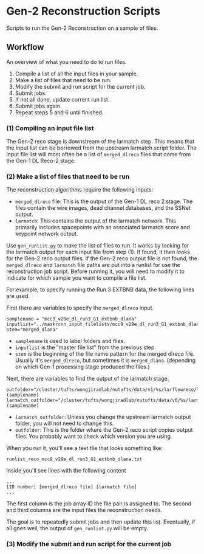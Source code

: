# Gen-2 Reconstruction Scripts

Scripts to run the Gen-2 Reconstruction on a sample of files.

## Workflow

An overview of what you need to do to run files.

1. Compile a list of all the input files in your sample.
2. Make a list of files that need to be run.
3. Modify the submit and run script for the current job.
4. Submit jobs.
5. If not all done, update current run list.
6. Submit jobs again.
7. Repeat steps 5 and 6 until finished.

### (1) Compiling an input file list

The Gen-2 reco stage is downstream of the larmatch step.
This means that the input list can be borrowed from the upstream larmatch script folder.
The input file list will most often be a list of `merged_dlreco` files that come
from the Gen-1 DL Reco-2 stage.

### (2) Make a list of files that need to be run

The reconstruction algorithms require the following inputs:

* `merged_dlreco` file: This is the output of the Gen-1 DL reco 2 stage.
  The files contain the wire images, dead channel databases, and the SSNet output.
* `larmatch`: This contains the output of the larmatch network.
  This primarily includes spacepoints with an associated larmatch score and keypoint network output.

Use `gen_runlist.py` to make the list of files to run.
It works by looking for the larmatch output for each input file from step (1).
If found, it then looks for the Gen-2 reco output files.
If the Gen-2 reco output file is not found, the `merged_dlreco` and `larmatch` file paths
are put into a runlist for use the reconstruction job script.
Before running it, you will need to modify it to indicate for which sample you want to compile a file list.

For example, to specify running the Run 3 EXTBNB data, the following lines are used.

First there are variables to specify the `merged_dlreco` input.
```
samplename = "mcc9_v29e_dl_run3_G1_extbnb_dlana"
inputlist="../maskrcnn_input_filelists/mcc9_v29e_dl_run3_G1_extbnb_dlana_MRCNN_INPUTS_LIST.txt"
stem="merged_dlana"
```

* `samplename` is used to label folders and files.
* `inputlist` is the "master file list" from the previous step.
* `stem` is the beginning of the file name pattern for the merged dlreco file.
  Usually it's `merged_dlreco`, but sometimes it is `merged_dlana`.
  (depending on which Gen-1 processing stage produced the files.)

Next, there are variables to find the output of the larmatch stage.
```
outfolder="/cluster/tufts/wongjiradlab/nutufts/data/v1/%s/larflowreco/larlite/"%(samplename)
larmatch_outfolder="/cluster/tufts/wongjiradlab/nutufts/data/v0/%s/larmatch/"%(samplename)
```

* `larmatch_outfolder`: Unless you change the upstream larmatch output folder, you will not need to change this.
* `outfolder`: This is the folder where the Gen-2 reco script copies output files.
  You probably want to check which version you are using.

When you run it, you'll see a text file that looks something like:

`runlist_reco_mcc9_v29e_dl_run3_G1_extbnb_dlana.txt`

Inside you'll see lines with the following content
```
...
[ID number] [merged_dlreco file] [larmatch file]
...
```

The first column is the job array ID the file pair is assigned to.
The second and third columns are the input files the reconstruction needs.

The goal is to repeatedly submit jobs and then update this list.
Eventually, if all goes well, the output of `gen_runlist.py` will be empty.


### (3) Modify the submit and run script for the current job







